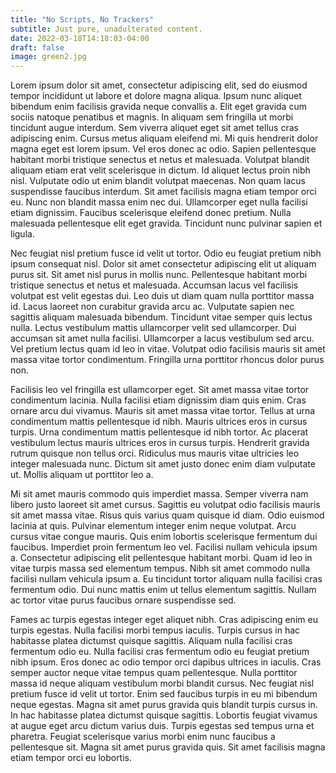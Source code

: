 ```yaml
---
title: "No Scripts, No Trackers"
subtitle: Just pure, unadulterated content.
date: 2022-03-18T14:18:03-04:00
draft: false
image: green2.jpg
---
```


Lorem ipsum dolor sit amet, consectetur adipiscing elit, sed do eiusmod tempor incididunt ut labore et dolore magna aliqua. Ipsum nunc aliquet bibendum enim facilisis gravida neque convallis a. Elit eget gravida cum sociis natoque penatibus et magnis. In aliquam sem fringilla ut morbi tincidunt augue interdum. Sem viverra aliquet eget sit amet tellus cras adipiscing enim. Cursus metus aliquam eleifend mi. Mi quis hendrerit dolor magna eget est lorem ipsum. Vel eros donec ac odio. Sapien pellentesque habitant morbi tristique senectus et netus et malesuada. Volutpat blandit aliquam etiam erat velit scelerisque in dictum. Id aliquet lectus proin nibh nisl. Vulputate odio ut enim blandit volutpat maecenas. Non quam lacus suspendisse faucibus interdum. Sit amet facilisis magna etiam tempor orci eu. Nunc non blandit massa enim nec dui. Ullamcorper eget nulla facilisi etiam dignissim. Faucibus scelerisque eleifend donec pretium. Nulla malesuada pellentesque elit eget gravida. Tincidunt nunc pulvinar sapien et ligula.

Nec feugiat nisl pretium fusce id velit ut tortor. Odio eu feugiat pretium nibh ipsum consequat nisl. Dolor sit amet consectetur adipiscing elit ut aliquam purus sit. Sit amet nisl purus in mollis nunc. Pellentesque habitant morbi tristique senectus et netus et malesuada. Accumsan lacus vel facilisis volutpat est velit egestas dui. Leo duis ut diam quam nulla porttitor massa id. Lacus laoreet non curabitur gravida arcu ac. Vulputate sapien nec sagittis aliquam malesuada bibendum. Tincidunt vitae semper quis lectus nulla. Lectus vestibulum mattis ullamcorper velit sed ullamcorper. Dui accumsan sit amet nulla facilisi. Ullamcorper a lacus vestibulum sed arcu. Vel pretium lectus quam id leo in vitae. Volutpat odio facilisis mauris sit amet massa vitae tortor condimentum. Fringilla urna porttitor rhoncus dolor purus non.

Facilisis leo vel fringilla est ullamcorper eget. Sit amet massa vitae tortor condimentum lacinia. Nulla facilisi etiam dignissim diam quis enim. Cras ornare arcu dui vivamus. Mauris sit amet massa vitae tortor. Tellus at urna condimentum mattis pellentesque id nibh. Mauris ultrices eros in cursus turpis. Urna condimentum mattis pellentesque id nibh tortor. Ac placerat vestibulum lectus mauris ultrices eros in cursus turpis. Hendrerit gravida rutrum quisque non tellus orci. Ridiculus mus mauris vitae ultricies leo integer malesuada nunc. Dictum sit amet justo donec enim diam vulputate ut. Mollis aliquam ut porttitor leo a.

Mi sit amet mauris commodo quis imperdiet massa. Semper viverra nam libero justo laoreet sit amet cursus. Sagittis eu volutpat odio facilisis mauris sit amet massa vitae. Risus quis varius quam quisque id diam. Odio euismod lacinia at quis. Pulvinar elementum integer enim neque volutpat. Arcu cursus vitae congue mauris. Quis enim lobortis scelerisque fermentum dui faucibus. Imperdiet proin fermentum leo vel. Facilisi nullam vehicula ipsum a. Consectetur adipiscing elit pellentesque habitant morbi. Quam id leo in vitae turpis massa sed elementum tempus. Nibh sit amet commodo nulla facilisi nullam vehicula ipsum a. Eu tincidunt tortor aliquam nulla facilisi cras fermentum odio. Dui nunc mattis enim ut tellus elementum sagittis. Nullam ac tortor vitae purus faucibus ornare suspendisse sed.

Fames ac turpis egestas integer eget aliquet nibh. Cras adipiscing enim eu turpis egestas. Nulla facilisi morbi tempus iaculis. Turpis cursus in hac habitasse platea dictumst quisque sagittis. Aliquam nulla facilisi cras fermentum odio eu. Nulla facilisi cras fermentum odio eu feugiat pretium nibh ipsum. Eros donec ac odio tempor orci dapibus ultrices in iaculis. Cras semper auctor neque vitae tempus quam pellentesque. Nulla porttitor massa id neque aliquam vestibulum morbi blandit cursus. Nec feugiat nisl pretium fusce id velit ut tortor. Enim sed faucibus turpis in eu mi bibendum neque egestas. Magna sit amet purus gravida quis blandit turpis cursus in. In hac habitasse platea dictumst quisque sagittis. Lobortis feugiat vivamus at augue eget arcu dictum varius duis. Turpis egestas sed tempus urna et pharetra. Feugiat scelerisque varius morbi enim nunc faucibus a pellentesque sit. Magna sit amet purus gravida quis. Sit amet facilisis magna etiam tempor orci eu lobortis.

